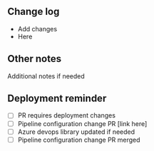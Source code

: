 ## Change log
- Add changes
- Here

## Other notes
Additional notes if needed

## Deployment reminder
- [ ] PR requires deployment changes
- [ ] Pipeline configuration change PR [link here]
- [ ] Azure devops library updated if needed
- [ ] Pipeline configuration change PR merged